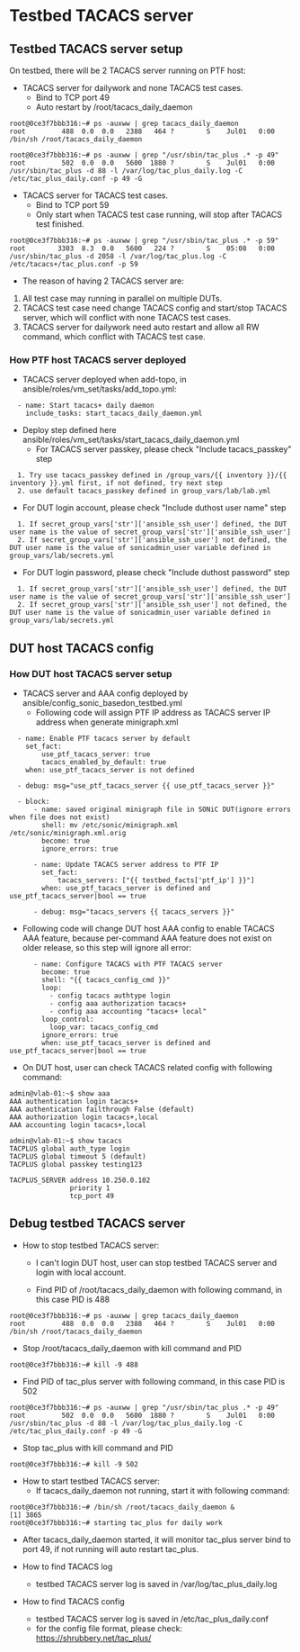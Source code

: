 # Testbed TACACS server

## Testbed TACACS server setup
On testbed, there will be 2 TACACS server running on PTF host:
- TACACS server for dailywork and none TACACS test cases.
   - Bind to TCP port 49
   - Auto restart by /root/tacacs_daily_daemon
```
root@0ce3f7bbb316:~# ps -auxww | grep tacacs_daily_daemon
root         488  0.0  0.0   2388   464 ?        S    Jul01   0:00 /bin/sh /root/tacacs_daily_daemon

root@0ce3f7bbb316:~# ps -auxww | grep "/usr/sbin/tac_plus .* -p 49"
root         502  0.0  0.0   5600  1880 ?        S    Jul01   0:00 /usr/sbin/tac_plus -d 88 -l /var/log/tac_plus_daily.log -C /etc/tac_plus_daily.conf -p 49 -G
```

- TACACS server for TACACS test cases.
   - Bind to TCP port 59
   - Only start when TACACS test case running, will stop after TACACS test finished.
```
root@0ce3f7bbb316:~# ps -auxww | grep "/usr/sbin/tac_plus .* -p 59"
root        3303  8.3  0.0   5600   224 ?        S    05:08   0:00 /usr/sbin/tac_plus -d 2058 -l /var/log/tac_plus.log -C /etc/tacacs+/tac_plus.conf -p 59
```

- The reason of having 2 TACACS server are:
1. All test case may running in parallel on multiple DUTs.
2. TACACS test case need change TACACS config and start/stop TACACS server, which will conflict with none TACACS test cases.
3. TACACS server for dailywork need auto restart and allow all RW command, which conflict with TACACS test case.

### How PTF host TACACS server deployed
- TACACS server deployed when add-topo, in ansible/roles/vm_set/tasks/add_topo.yml:
```
  - name: Start tacacs+ daily daemon
    include_tasks: start_tacacs_daily_daemon.yml
```

- Deploy step defined here ansible/roles/vm_set/tasks/start_tacacs_daily_daemon.yml
   - For TACACS server passkey, please check "Include tacacs_passkey" step
```
  1. Try use tacacs_passkey defined in /group_vars/{{ inventory }}/{{ inventory }}.yml first, if not defined, try next step
  2. use default tacacs_passkey defined in group_vars/lab/lab.yml
```

   - For DUT login account, please check "Include duthost user name" step
```
  1. If secret_group_vars['str']['ansible_ssh_user'] defined, the DUT user name is the value of secret_group_vars['str']['ansible_ssh_user']
  2. If secret_group_vars['str']['ansible_ssh_user'] not defined, the DUT user name is the value of sonicadmin_user variable defined in group_vars/lab/secrets.yml
```

   - For DUT login password, please check "Include duthost password" step
```
  1. If secret_group_vars['str']['ansible_ssh_user'] defined, the DUT user name is the value of secret_group_vars['str']['ansible_ssh_user']
  2. If secret_group_vars['str']['ansible_ssh_user'] not defined, the DUT user name is the value of sonicadmin_user variable defined in group_vars/lab/secrets.yml
```

## DUT host TACACS config

### How DUT host TACACS server setup
- TACACS server and AAA config deployed by ansible/config_sonic_basedon_testbed.yml
   - Following code will assign PTF IP address as TACACS server IP address when generate minigraph.xml
```
  - name: Enable PTF tacacs server by default
    set_fact:
        use_ptf_tacacs_server: true
        tacacs_enabled_by_default: true
    when: use_ptf_tacacs_server is not defined

  - debug: msg="use_ptf_tacacs_server {{ use_ptf_tacacs_server }}"

  - block:
      - name: saved original minigraph file in SONiC DUT(ignore errors when file does not exist)
        shell: mv /etc/sonic/minigraph.xml /etc/sonic/minigraph.xml.orig
        become: true
        ignore_errors: true

      - name: Update TACACS server address to PTF IP
        set_fact:
            tacacs_servers: ["{{ testbed_facts['ptf_ip'] }}"]
        when: use_ptf_tacacs_server is defined and use_ptf_tacacs_server|bool == true

      - debug: msg="tacacs_servers {{ tacacs_servers }}"
```

   - Following code will change DUT host AAA config to enable TACACS AAA feature, because per-command AAA feature does not exist on older release, so this step will ignore all error:
```
      - name: Configure TACACS with PTF TACACS server
        become: true
        shell: "{{ tacacs_config_cmd }}"
        loop:
          - config tacacs authtype login
          - config aaa authorization tacacs+
          - config aaa accounting "tacacs+ local"
        loop_control:
          loop_var: tacacs_config_cmd
        ignore_errors: true
        when: use_ptf_tacacs_server is defined and use_ptf_tacacs_server|bool == true
```

   - On DUT host, user can check TACACS related config with following command:
```
admin@vlab-01:~$ show aaa
AAA authentication login tacacs+
AAA authentication failthrough False (default)
AAA authorization login tacacs+,local
AAA accounting login tacacs+,local

admin@vlab-01:~$ show tacacs
TACPLUS global auth_type login
TACPLUS global timeout 5 (default)
TACPLUS global passkey testing123

TACPLUS_SERVER address 10.250.0.102
               priority 1
               tcp_port 49
```

## Debug testbed TACACS server

- How to stop testbed TACACS server:
   - I can't login DUT host, user can stop testbed TACACS server and login with local account.

   - Find PID of /root/tacacs_daily_daemon with following command, in this case PID is 488
```
root@0ce3f7bbb316:~# ps -auxww | grep tacacs_daily_daemon
root         488  0.0  0.0   2388   464 ?        S    Jul01   0:00 /bin/sh /root/tacacs_daily_daemon
```

   - Stop /root/tacacs_daily_daemon with kill command and PID
```
root@0ce3f7bbb316:~# kill -9 488
```

   - Find PID of tac_plus server with following command, in this case PID is 502
```
root@0ce3f7bbb316:~# ps -auxww | grep "/usr/sbin/tac_plus .* -p 49"
root         502  0.0  0.0   5600  1880 ?        S    Jul01   0:00 /usr/sbin/tac_plus -d 88 -l /var/log/tac_plus_daily.log -C /etc/tac_plus_daily.conf -p 49 -G
```

   - Stop tac_plus with kill command and PID
```
root@0ce3f7bbb316:~# kill -9 502
```

- How to start testbed TACACS server:
   - If tacacs_daily_daemon not running, start it with following command:
```
root@0ce3f7bbb316:~# /bin/sh /root/tacacs_daily_daemon &
[1] 3865
root@0ce3f7bbb316:~# starting tac_plus for daily work
```
   - After tacacs_daily_daemon started, it will monitor tac_plus server bind to port 49, if not running will auto restart tac_plus.

- How to find TACACS log
   - testbed TACACS server log is saved in /var/log/tac_plus_daily.log

- How to find TACACS config
   - testbed TACACS server log is saved in /etc/tac_plus_daily.conf
   - for the config file format, please check: https://shrubbery.net/tac_plus/